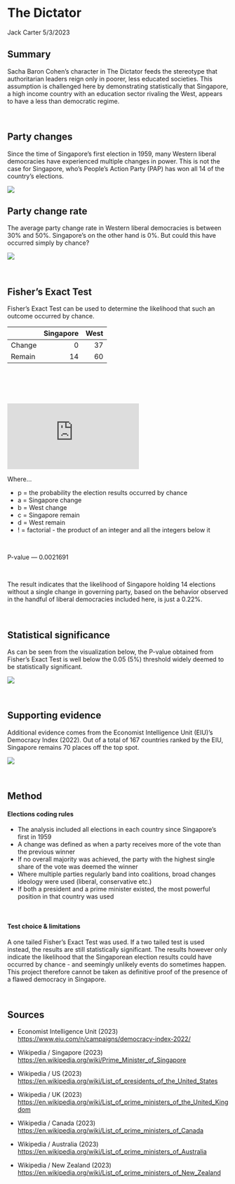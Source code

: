 The Dictator
================
Jack Carter
5/3/2023





## **Summary**

Sacha Baron Cohen’s character in The Dictator feeds the stereotype that
authoritarian leaders reign only in poorer, less educated societies.
This assumption is challenged here by demonstrating statistically that
Singapore, a high income country with an education sector rivaling the
West, appears to have a less than democratic regime.

 

## **Party changes**

Since the time of Singapore’s first election in 1959, many Western
liberal democracies have experienced multiple changes in power. This is
not the case for Singapore, who’s People’s Action Party (PAP) has won
all 14 of the country’s elections.

![](The-Dictator_files/figure-gfm/unnamed-chunk-1-1.png)<!-- -->

## **Party change rate**

The average party change rate in Western liberal democracies is between
30% and 50%. Singapore’s on the other hand is 0%. But could this have
occurred simply by chance?

![](The-Dictator_files/figure-gfm/unnamed-chunk-2-1.png)<!-- -->

 

## **Fisher’s Exact Test**

Fisher’s Exact Test can be used to determine the likelihood that such an
outcome occurred by chance.

|        | Singapore | West |
| :----- | --------: | ---: |
| Change |         0 |   37 |
| Remain |        14 |   60 |

 

<picture style="background-color: white">
<source media="(prefers-color-scheme: dark)" srcset="https://camo.githubusercontent.com/2e36f862e1798c6bab0d5ee29373bd6c6a98047ffe1e39c9cf498517dbb0d102/68747470733a2f2f6c617465782e636f6465636f67732e636f6d2f706e672e6c617465783f70253230253344253230253543667261632537422532386125324262253239253231253238632532426425323925323125323861253242632532392532312532386225324264253239253231253744253742612532316225323163253231642532316e253231253744">
<source media="(prefers-color-scheme: light)" srcset="https://camo.githubusercontent.com/2e36f862e1798c6bab0d5ee29373bd6c6a98047ffe1e39c9cf498517dbb0d102/68747470733a2f2f6c617465782e636f6465636f67732e636f6d2f706e672e6c617465783f70253230253344253230253543667261632537422532386125324262253239253231253238632532426425323925323125323861253242632532392532312532386225324264253239253231253744253742612532316225323163253231642532316e253231253744">
<img alt="" src="https://camo.githubusercontent.com/2e36f862e1798c6bab0d5ee29373bd6c6a98047ffe1e39c9cf498517dbb0d102/68747470733a2f2f6c617465782e636f6465636f67732e636f6d2f706e672e6c617465783f70253230253344253230253543667261632537422532386125324262253239253231253238632532426425323925323125323861253242632532392532312532386225324264253239253231253744253742612532316225323163253231642532316e253231253744">
</picture>

 

  
![p =
\\frac{(a+b)\!(c+d)\!(a+c)\!(b+d)\!}{a\!b\!c\!d\!n\!}](https://latex.codecogs.com/png.latex?p%20%3D%20%5Cfrac%7B%28a%2Bb%29%21%28c%2Bd%29%21%28a%2Bc%29%21%28b%2Bd%29%21%7D%7Ba%21b%21c%21d%21n%21%7D
"p = \\frac{(a+b)!(c+d)!(a+c)!(b+d)!}{a!b!c!d!n!}")  

Where…

  - p = the probability the election results occurred by chance
  - a = Singapore change
  - b = West change
  - c = Singapore remain
  - d = West remain
  - \! = factorial - the product of an integer and all the integers
    below it

 

P-value — 0.0021691

 

The result indicates that the likelihood of Singapore holding 14
elections without a single change in governing party, based on the
behavior observed in the handful of liberal democracies included here,
is just a 0.22%.

 

## **Statistical significance**

As can be seen from the visualization below, the P-value obtained from
Fisher’s Exact Test is well below the 0.05 (5%) threshold widely deemed
to be statistically significant.

![](The-Dictator_files/figure-gfm/unnamed-chunk-5-1.png)<!-- -->

 

## **Supporting evidence**

Additional evidence comes from the Economist Intelligence Unit (EIU)’s
Democracy Index (2022). Out of a total of 167 countries ranked by the
EIU, Singapore remains 70 places off the top spot.

![](The-Dictator_files/figure-gfm/unnamed-chunk-6-1.png)<!-- -->

 

## **Method**

#### Elections coding rules

  - The analysis included all elections in each country since
    Singapore’s first in 1959
  - A change was defined as when a party receives more of the vote than
    the previous winner
  - If no overall majority was achieved, the party with the highest
    single share of the vote was deemed the winner
  - Where multiple parties regularly band into coalitions, broad changes
    ideology were used (liberal, conservative etc.)
  - If both a president and a prime minister existed, the most powerful
    position in that country was used

 

#### Test choice & limitations

A one tailed Fisher’s Exact Test was used. If a two tailed test is used
instead, the results are still statistically significant. The results
however only indicate the likelihood that the Singaporean election
results could have occurred by chance - and seemingly unlikely events do
sometimes happen. This project therefore cannot be taken as definitive
proof of the presence of a flawed democracy in Singapore.

 

## **Sources**

  - Economist Intelligence Unit (2023)
    <https://www.eiu.com/n/campaigns/democracy-index-2022/>

  - Wikipedia / Singapore (2023)
    <https://en.wikipedia.org/wiki/Prime_Minister_of_Singapore>

  - Wikipedia / US (2023)
    <https://en.wikipedia.org/wiki/List_of_presidents_of_the_United_States>

  - Wikipedia / UK (2023)
    <https://en.wikipedia.org/wiki/List_of_prime_ministers_of_the_United_Kingdom>

  - Wikipedia / Canada (2023)
    <https://en.wikipedia.org/wiki/List_of_prime_ministers_of_Canada>

  - Wikipedia / Australia (2023)
    <https://en.wikipedia.org/wiki/List_of_prime_ministers_of_Australia>

  - Wikipedia / New Zealand (2023)
    <https://en.wikipedia.org/wiki/List_of_prime_ministers_of_New_Zealand>
